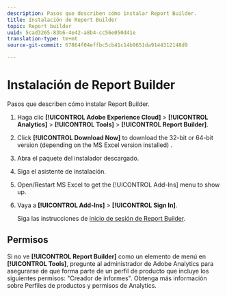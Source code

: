 ```yaml
---
description: Pasos que describen cómo instalar Report Builder.
title: Instalación de Report Builder
topic: Report builder
uuid: 5cad3265-83b6-4e42-a8b4-cc56e050d41e
translation-type: tm+mt
source-git-commit: 67864f04effbc5cb41c14b9651da9144312148d9

---
```



# Instalación de Report Builder

Pasos que describen cómo instalar Report Builder.

1. Haga clic **[!UICONTROL Adobe Experience Cloud]** > **[!UICONTROL Analytics]** > **[!UICONTROL Tools]** > **[!UICONTROL Report Builder]**.
1. Click **[!UICONTROL Download Now]** to download the 32-bit or 64-bit version (depending on the MS Excel version installed) .
1. Abra el paquete del instalador descargado.
1. Siga el asistente de instalación.
1. Open/Restart MS Excel to get the [!UICONTROL Add-Ins] menu to show up.
1. Vaya a **[!UICONTROL Add-Ins]** > **[!UICONTROL Sign In]**.

   Siga las instrucciones de [inicio de sesión de Report Builder](/help/analyze/report-builder/setup/login.md).

## Permisos

Si no ve **[!UICONTROL Report Builder]** como un elemento de menú en **[!UICONTROL Tools]**, pregunte al administrador de Adobe Analytics para asegurarse de que forma parte de un perfil de producto que incluye los siguientes permisos: &quot;Creador de informes&quot;. Obtenga más información sobre Perfiles [](https://docs.adobe.com/content/help/en/analytics/admin/admin-console/permissions/product-profile.html) de productos y permisos [](https://docs.adobe.com/content/help/en/analytics/admin/admin-console/permissions/analytics-tools.html)de Analytics.
